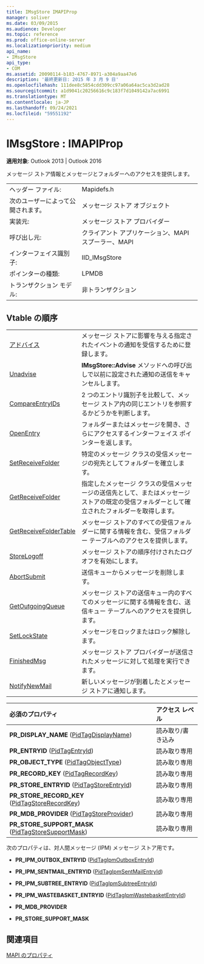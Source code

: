 ```yaml
---
title: IMsgStore IMAPIProp
manager: soliver
ms.date: 03/09/2015
ms.audience: Developer
ms.topic: reference
ms.prod: office-online-server
ms.localizationpriority: medium
api_name:
- IMsgStore
api_type:
- COM
ms.assetid: 20090114-b183-4767-8971-a304a9aa47e6
description: '最終更新日: 2015 年 3 月 9 日'
ms.openlocfilehash: 111dee8c5854cdd309cc97a06a64ac5ca3d2ad28
ms.sourcegitcommit: a1d9041c20256616c9c183f7d1049142a7ac6991
ms.translationtype: MT
ms.contentlocale: ja-JP
ms.lasthandoff: 09/24/2021
ms.locfileid: "59551192"
---
```

# <a name="imsgstore--imapiprop"></a>IMsgStore : IMAPIProp

  
  
**適用対象**: Outlook 2013 | Outlook 2016 
  
メッセージ ストア情報とメッセージとフォルダーへのアクセスを提供します。
  
|||
|:-----|:-----|
|ヘッダー ファイル:  <br/> |Mapidefs.h  <br/> |
|次のユーザーによって公開されます。  <br/> |メッセージ ストア オブジェクト  <br/> |
|実装元:  <br/> |メッセージ ストア プロバイダー  <br/> |
|呼び出し元:  <br/> |クライアント アプリケーション、MAPI スプーラー、MAPI  <br/> |
|インターフェイス識別子:  <br/> |IID_IMsgStore  <br/> |
|ポインターの種類:  <br/> |LPMDB  <br/> |
|トランザクション モデル:  <br/> |非トランザクション  <br/> |
   
## <a name="vtable-order"></a>Vtable の順序

|||
|:-----|:-----|
|[アドバイス](imsgstore-advise.md) <br/> |メッセージ ストアに影響を与える指定されたイベントの通知を受信するために登録します。  <br/> |
|[Unadvise](imsgstore-unadvise.md) <br/> |**IMsgStore::Advise** メソッドへの呼び出しで以前に設定された通知の送信をキャンセルします。  <br/> |
|[CompareEntryIDs](imsgstore-compareentryids.md) <br/> |2 つのエントリ識別子を比較して、メッセージ ストア内の同じエントリを参照するかどうかを判断します。  <br/> |
|[OpenEntry](imsgstore-openentry.md) <br/> |フォルダーまたはメッセージを開き、さらにアクセスするインターフェイス ポインターを返します。  <br/> |
|[SetReceiveFolder](imsgstore-setreceivefolder.md) <br/> |特定のメッセージ クラスの受信メッセージの宛先としてフォルダーを確立します。  <br/> |
|[GetReceiveFolder](imsgstore-getreceivefolder.md) <br/> |指定したメッセージ クラスの受信メッセージの送信先として、またはメッセージ ストアの既定の受信フォルダーとして確立されたフォルダーを取得します。  <br/> |
|[GetReceiveFolderTable](imsgstore-getreceivefoldertable.md) <br/> |メッセージ ストアのすべての受信フォルダーに関する情報を含む、受信フォルダー テーブルへのアクセスを提供します。  <br/> |
|[StoreLogoff](imsgstore-storelogoff.md) <br/> |メッセージ ストアの順序付けされたログオフを有効にします。  <br/> |
|[AbortSubmit](imsgstore-abortsubmit.md) <br/> |送信キューからメッセージを削除します。  <br/> |
|[GetOutgoingQueue](imsgstore-getoutgoingqueue.md) <br/> |メッセージ ストアの送信キュー内のすべてのメッセージに関する情報を含む、送信キュー テーブルへのアクセスを提供します。  <br/> |
|[SetLockState](imsgstore-setlockstate.md) <br/> |メッセージをロックまたはロック解除します。  <br/> |
|[FinishedMsg](imsgstore-finishedmsg.md) <br/> |メッセージ ストア プロバイダーが送信されたメッセージに対して処理を実行できます。  <br/> |
|[NotifyNewMail](imsgstore-notifynewmail.md) <br/> |新しいメッセージが到着したとメッセージ ストアに通知します。  <br/> |
   
|**必須のプロパティ**|**アクセス レベル**|
|:-----|:-----|
|**PR_DISPLAY_NAME** ([PidTagDisplayName](pidtagdisplayname-canonical-property.md))  <br/> |読み取り/書き込み  <br/> |
|**PR_ENTRYID** ([PidTagEntryId](pidtagentryid-canonical-property.md))  <br/> |読み取り専用  <br/> |
|**PR_OBJECT_TYPE** ([PidTagObjectType](pidtagobjecttype-canonical-property.md))  <br/> |読み取り専用  <br/> |
|**PR_RECORD_KEY** ([PidTagRecordKey](pidtagrecordkey-canonical-property.md))  <br/> |読み取り専用  <br/> |
|**PR_STORE_ENTRYID** ([PidTagStoreEntryId](pidtagstoreentryid-canonical-property.md))  <br/> |読み取り専用  <br/> |
|**PR_STORE_RECORD_KEY** ([PidTagStoreRecordKey](pidtagstorerecordkey-canonical-property.md))  <br/> |読み取り専用  <br/> |
|**PR_MDB_PROVIDER** ([PidTagStoreProvider](pidtagstoreprovider-canonical-property.md))  <br/> |読み取り専用  <br/> |
|**PR_STORE_SUPPORT_MASK** ([PidTagStoreSupportMask](pidtagstoresupportmask-canonical-property.md))  <br/> |読み取り専用  <br/> |
   
次のプロパティは、対人間メッセージ (IPM) メッセージ ストア用です。
  
- **PR_IPM_OUTBOX_ENTRYID** ([PidTagIpmOutboxEntryId](pidtagipmoutboxentryid-canonical-property.md))
    
- **PR_IPM_SENTMAIL_ENTRYID** ([PidTagIpmSentMailEntryId](pidtagipmsentmailentryid-canonical-property.md))
    
- **PR_IPM_SUBTREE_ENTRYID** ([PidTagIpmSubtreeEntryId](pidtagipmsubtreeentryid-canonical-property.md))
    
- **PR_IPM_WASTEBASKET_ENTRYID** ([PidTagIpmWastebasketEntryId](pidtagipmwastebasketentryid-canonical-property.md))
    
- **PR_MDB_PROVIDER**
    
- **PR_STORE_SUPPORT_MASK**
    
## <a name="see-also"></a>関連項目



[MAPI のプロパティ](mapi-properties.md)

